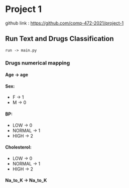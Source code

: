 # Project 1

github link : https://github.com/comp-472-2021/project-1

## Run Text and Drugs Classification

    run -> main.py

### Drugs numerical mapping

#### Age -> age

#### Sex:

* F -> 1
* M -> 0

#### BP:

* LOW -> 0
* NORMAL -> 1
* HIGH -> 2

#### Cholesterol:

* LOW -> 0
* NORMAL -> 1
* HIGH -> 2

#### Na_to_K -> Na_to_K


